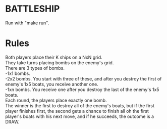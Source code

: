 BATTLESHIP
===========
Run with "make run".

Rules
======
Both players place their K ships on a NxN grid.<br />
They take turns placing bombs on the enemy's grid.<br />
There are 3 types of bombs.<br />
-1x1 bombs.<br />
-2x2 bombs. You start with three of these, and after you destroy the first of enemy's 1x5 boats, you receive another one.<br />
-1xn bombs. You receive one after you destroy the last of the enemy's 1x5 boats.<br />
Each round, the players place exactly one bomb.<br />
The winner is the first to destroy all of the enemy's boats, but if the first player finishes first, the second gets a chance to finish all oh the first player's boats with his next move, and if he succeeds, the outcome is a DRAW.<br />
